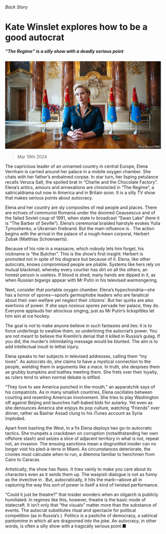 ###### Back Story

# Kate Winslet explores how to be a good autocrat 

##### “The Regime” is a silly show with a deadly serious point 

![image](images/20240323_CUP001.jpg) 

> Mar 19th 2024 

The capricious leader of an unnamed country in central Europe, Elena Vernham is carried around her palace in a mobile oxygen chamber. She chats with her father’s embalmed corpse. In  star turn, her lisping petulance recalls Veruca Salt, the spoiled brat in “Charlie and the Chocolate Factory”. Elena’s antics, amours and annexations are chronicled in “The Regime”, a satiricaldrama out now in America and in Britain soon. It is a silly TV show that makes serious points about autocracy.

Elena and her country are sly composites of real people and places. There are echoes of communist Romania under the doomed Ceausescus and of the failed Soviet coup of 1991, when state tv broadcast “Swan Lake” (here it is “The Barber of Seville”). Elena’s ceremonial braided hairstyle evokes Yulia Tymoshenko, a Ukrainian firebrand. But the main influence is . The action begins with the arrival in the palace of a rough-hewn corporal, Herbert Zubak (Matthias Schoenaerts).

Because of his role in a massacre, which nobody lets him forget, his nickname is “the Butcher”. This is the show’s first insight: Herbert is promoted not in spite of his disgrace but because of it. Elena, like other autocrats, knows compromised people are pliable. Systems like hers rely on mutual blackmail, whereby every courtier has dirt on all the others; an honest person is useless. If blood is shed, many hands are dipped in it, as when Russian bigwigs appear with Mr Putin in his televised warmongering. 

Next, consider that portable oxygen chamber. Elena’s hypochondria—she has a horror of spores—spoofs germophobe leaders who are fanatical about their own welfare yet neglect their citizens’. But her quirks are also exertions of power. If she says noxious spores pervade her palace, they do. Everyone applauds her atrocious singing, just as Mr Putin’s lickspittles let him win at ice hockey.

The goal is not to make anyone believe in such fantasies and lies: it is to force underlings to swallow them, so underlining the autocrat’s power. You are not meant to believe the Kremlin’s denial that it killed  in Russia’s gulag. If you did, the murder’s intimidating message would be blunted. The aim is to add intellectual insult to lethal injury. 

Elena speaks to her subjects in televised addresses, calling them “my loves”. As autocrats do, she claims to have a mystical connection to the people, wielding them in arguments like a mace. In truth, she despises them as grubby bumpkins and loathes meeting them. She frets over their loyalty, as rulers tend to when normal debate is stifled. 

“They love to see America punched in the mouth,” an apparatchik says of his compatriots. As in many smallish countries, Elena oscillates between courting and resenting American involvement. She tries to play Washington off against Beijing and launches half-baked bids for autarky. Yet even as she denounces America she enjoys its pop culture, watching “Friends” over dinner, rather as Bashar Assad clung to his iTunes account as Syria imploded. 

Apart from bashing the West, in a fix Elena deploys two go-to autocratic tactics. She trumpets a crackdown on corruption (notwithstanding her own offshore stash) and seizes a slice of adjacent territory in what is not, repeat not, an invasion. The ensuing sanctions mean a disgruntled insider can no longer visit his pied-à-terre in Miami. As circumstances deteriorate, the cronies must calculate when to run, a dilemma familiar to henchmen from Cairo to Caracas.

Artistically, the show has flaws. It tries vainly to make you care about its characters even as it sends them up. The waspish dialogue is not as funny as the invective in . But, autocratically, it hits the mark—above all in capturing the way this sort of power is itself a kind of twisted performance.

“Could it just be theatre?” that insider wonders when an oligarch is publicly humiliated. In regimes like this, however, theatre is the basic mode of statecraft. It isn’t only that “the visuals” matter more than the substance of events. The autocrat substitutes ritual and spectacle for political competition (as in Russia’s ). Politics is a pastiche of democracy, a satirical pantomime in which all are dragooned into the joke. An autocracy, in other words, is often a silly show with a tragically serious point.■






